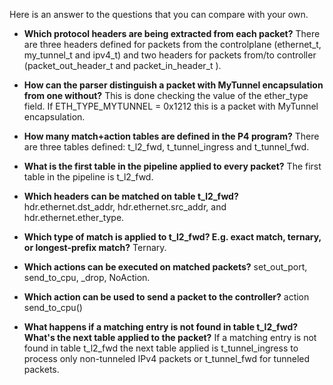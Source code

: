 Here is an answer to the questions that you can compare with your own.

* **Which protocol headers are being extracted from each packet?**
 There are three headers defined for packets from the controlplane (ethernet_t, my_tunnel_t and ipv4_t) and two headers for packets from/to controller (packet_out_header_t and packet_in_header_t ).

* **How can the parser distinguish a packet with MyTunnel encapsulation from one without?**
  This is done checking  the value of  the ether_type field. If ETH_TYPE_MYTUNNEL = 0x1212 this is a packet with MyTunnel encapsulation.

* **How many match+action tables are defined in the P4 program?**
  There are three tables defined: t_l2_fwd, t_tunnel_ingress and t_tunnel_fwd.

* **What is the first table in the pipeline applied to every packet?**
  The first table in the pipeline is t_l2_fwd.

* **Which headers can be matched on table t_l2_fwd?**
            hdr.ethernet.dst_addr,  hdr.ethernet.src_addr,  and hdr.ethernet.ether_type.

* **Which type of match is applied to t_l2_fwd? E.g. exact match, ternary, or longest-prefix match?**
	Ternary.

* **Which actions can be executed on matched packets?**
  set_out_port, send_to_cpu, _drop, NoAction.

* **Which action can be used to send a packet to the controller?**
  action send_to_cpu()

* **What happens if a matching entry is not found in table t_l2_fwd? What's the next table applied to the packet?**
  If a matching entry is not found in table t_l2_fwd the next table applied is t_tunnel_ingress to process only non-tunneled IPv4 packets or t_tunnel_fwd for tunneled packets.
